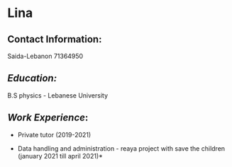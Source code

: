 # **Lina**
## Contact Information:
Saida-Lebanon
71364950

## *Education:*

B.S physics - Lebanese University

## *Work Experience*:
-  Private tutor (2019-2021)

- Data handling and administration - reaya project with save the children (january 2021 till april 2021)*
